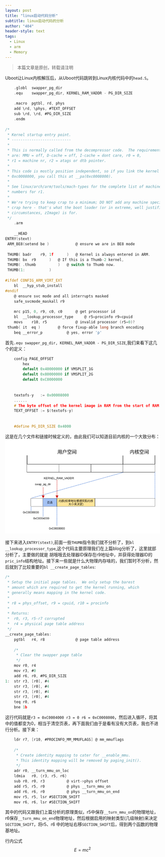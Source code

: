 ```yaml
---
layout: post
title: "linux启动代码分析"
subtitle: linux启动代码的分析
author: "404"
header-style: text
tags:
  - Linux
  - arm
  - Memory
---
```


>本篇文章是原创，转载请注明

Uboot让Linux内核解压后，从Uboot代码跳转到Linux内核代码中的`head.S`。
```c
	.globl	swapper_pg_dir
	.equ	swapper_pg_dir, KERNEL_RAM_VADDR - PG_DIR_SIZE

	.macro	pgtbl, rd, phys
	add	\rd, \phys, #TEXT_OFFSET
	sub	\rd, \rd, #PG_DIR_SIZE
	.endm

/*
 * Kernel startup entry point.
 * ---------------------------
 *
 * This is normally called from the decompressor code.  The requirements
 * are: MMU = off, D-cache = off, I-cache = dont care, r0 = 0,
 * r1 = machine nr, r2 = atags or dtb pointer.
 *
 * This code is mostly position independent, so if you link the kernel at
 * 0xc0008000, you call this at __pa(0xc0008000).
 *
 * See linux/arch/arm/tools/mach-types for the complete list of machine
 * numbers for r1.
 *
 * We're trying to keep crap to a minimum; DO NOT add any machine specific
 * crap here - that's what the boot loader (or in extreme, well justified
 * circumstances, zImage) is for.
 */
	.arm

	__HEAD
ENTRY(stext)
 ARM_BE8(setend	be )			@ ensure we are in BE8 mode

 THUMB(	badr	r9, 1f		)	@ Kernel is always entered in ARM.
 THUMB(	bx	r9		)	@ If this is a Thumb-2 kernel,
 THUMB(	.thumb			)	@ switch to Thumb now.
 THUMB(1:			)

#ifdef CONFIG_ARM_VIRT_EXT
	bl	__hyp_stub_install
#endif
	@ ensure svc mode and all interrupts masked
	safe_svcmode_maskall r9

	mrc	p15, 0, r9, c0, c0		@ get processor id
	bl	__lookup_processor_type		@ r5=procinfo r9=cpuid
	movs	r10, r5				@ invalid processor (r5=0)?
 thumb( it	eq )		@ force fixup-able long branch encoding
	beq	__error_p			@ yes, error 'p'

```

首先`.equ	swapper_pg_dir, KERNEL_RAM_VADDR - PG_DIR_SIZE`,我们来看下这几个的定义：
```c
    config PAGE_OFFSET  
        hex  
        default 0x40000000 if VMSPLIT_1G  
        default 0x80000000 if VMSPLIT_2G  
        default 0xC0000000  


    textofs-y   := 0x00008000  
    ......  
    # The byte offset of the kernel image in RAM from the start of RAM.  
    TEXT_OFFSET := $(textofs-y)  


	#define PG_DIR_SIZE	0x4000
```
这是在几个文件和链接时候定义的，由此我们可以知道目前内核的一个大致分布：
![avatar](/img/in-post/Linux/201931601001.png)

接下来进入`ENTRY(stext)`,前面一些`THUMB`指令我们就不分析了，到`bl	__lookup_processor_type`,这个代码主要原理我们在上篇blog分析了，这里就部分析了，主要做的就是
胡哦哦去处理器ID保存在r9地址中，并获得处理器ID的`pric_info`结构地址。接下来一些就是什么大物理内存啥的，我们暂时不分析，然后就到了比较重要的`bl __create_page_tables`:
```c
/*
 * Setup the initial page tables.  We only setup the barest
 * amount which are required to get the kernel running, which
 * generally means mapping in the kernel code.
 *
 * r8 = phys_offset, r9 = cpuid, r10 = procinfo
 *
 * Returns:
 *  r0, r3, r5-r7 corrupted
 *  r4 = physical page table address
 */
__create_page_tables:
	pgtbl	r4, r8				@ page table address

	/*
	 * Clear the swapper page table
	 */
	mov	r0, r4
	mov	r3, #0
	add	r6, r0, #PG_DIR_SIZE
1:	str	r3, [r0], #4
	str	r3, [r0], #4
	str	r3, [r0], #4
	str	r3, [r0], #4
	teq	r0, r6
	bne	1b

```
这行代码就是`r3 = 0xC0004000 r3 = 0 r6 = 0xC0008000`，然后进入循环，将其中的值都变为0，相当于清空页表，再下面我们由于是看有没有大页表，我也不进行分析。接下来：
```c
	ldr	r7, [r10, #PROCINFO_MM_MMUFLAGS] @ mm_mmuflags

	/*
	 * Create identity mapping to cater for __enable_mmu.
	 * This identity mapping will be removed by paging_init().
	 */
	adr	r0, __turn_mmu_on_loc
	ldmia	r0, {r3, r5, r6}
	sub	r0, r0, r3			@ virt->phys offset
	add	r5, r5, r0			@ phys __turn_mmu_on
	add	r6, r6, r0			@ phys __turn_mmu_on_end
	mov	r5, r5, lsr #SECTION_SHIFT
	mov	r6, r6, lsr #SECTION_SHIFT

```
其中的代码又跟我们上篇分析的原理类似，r5中保存`__turn_mmu_on`的物理地址，r6保存`__turn_mmu_on_end`物理地址，然后根据启用的映射类型(几级映射)来决定`SECTION_SHIFT`，将r5、r6
中的地址右移`SECTION_SHIFT`后，得到两个函数的物理基地址。



行内公式 $$ E=mc^2 $$

